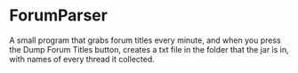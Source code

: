 ForumParser
===========

A small program that grabs forum titles every minute, and when you press the Dump Forum Titles button, creates a txt file in the folder that the jar is in, with names of every thread it collected. 
